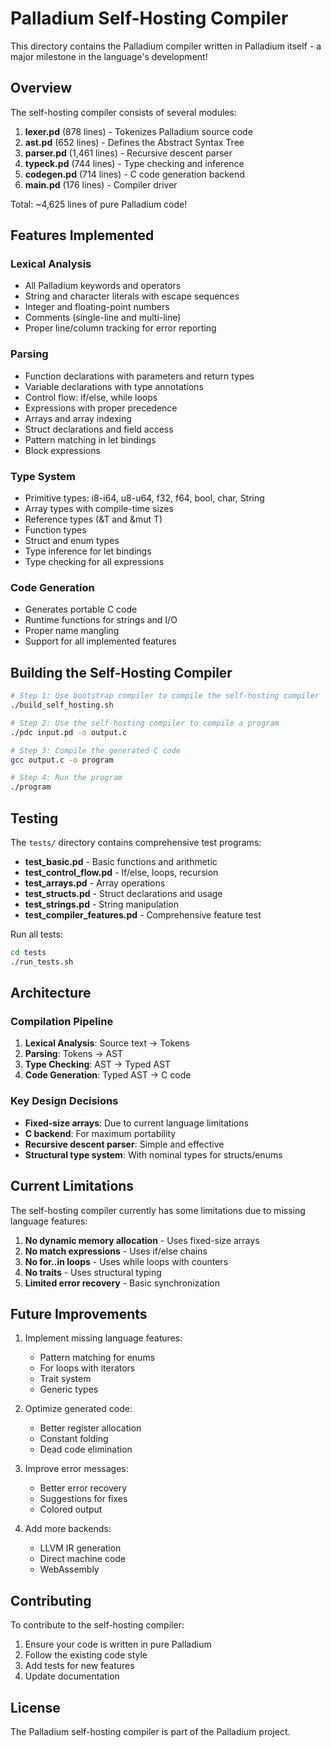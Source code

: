 # Palladium Self-Hosting Compiler

This directory contains the Palladium compiler written in Palladium itself - a major milestone in the language's development!

## Overview

The self-hosting compiler consists of several modules:

1. **lexer.pd** (878 lines) - Tokenizes Palladium source code
2. **ast.pd** (652 lines) - Defines the Abstract Syntax Tree
3. **parser.pd** (1,461 lines) - Recursive descent parser
4. **typeck.pd** (744 lines) - Type checking and inference
5. **codegen.pd** (714 lines) - C code generation backend
6. **main.pd** (176 lines) - Compiler driver

Total: ~4,625 lines of pure Palladium code!

## Features Implemented

### Lexical Analysis
- All Palladium keywords and operators
- String and character literals with escape sequences
- Integer and floating-point numbers
- Comments (single-line and multi-line)
- Proper line/column tracking for error reporting

### Parsing
- Function declarations with parameters and return types
- Variable declarations with type annotations
- Control flow: if/else, while loops
- Expressions with proper precedence
- Arrays and array indexing
- Struct declarations and field access
- Pattern matching in let bindings
- Block expressions

### Type System
- Primitive types: i8-i64, u8-u64, f32, f64, bool, char, String
- Array types with compile-time sizes
- Reference types (&T and &mut T)
- Function types
- Struct and enum types
- Type inference for let bindings
- Type checking for all expressions

### Code Generation
- Generates portable C code
- Runtime functions for strings and I/O
- Proper name mangling
- Support for all implemented features

## Building the Self-Hosting Compiler

```bash
# Step 1: Use bootstrap compiler to compile the self-hosting compiler
./build_self_hosting.sh

# Step 2: Use the self-hosting compiler to compile a program
./pdc input.pd -o output.c

# Step 3: Compile the generated C code
gcc output.c -o program

# Step 4: Run the program
./program
```

## Testing

The `tests/` directory contains comprehensive test programs:

- **test_basic.pd** - Basic functions and arithmetic
- **test_control_flow.pd** - If/else, loops, recursion
- **test_arrays.pd** - Array operations
- **test_structs.pd** - Struct declarations and usage
- **test_strings.pd** - String manipulation
- **test_compiler_features.pd** - Comprehensive feature test

Run all tests:
```bash
cd tests
./run_tests.sh
```

## Architecture

### Compilation Pipeline

1. **Lexical Analysis**: Source text → Tokens
2. **Parsing**: Tokens → AST
3. **Type Checking**: AST → Typed AST
4. **Code Generation**: Typed AST → C code

### Key Design Decisions

- **Fixed-size arrays**: Due to current language limitations
- **C backend**: For maximum portability
- **Recursive descent parser**: Simple and effective
- **Structural type system**: With nominal types for structs/enums

## Current Limitations

The self-hosting compiler currently has some limitations due to missing language features:

1. **No dynamic memory allocation** - Uses fixed-size arrays
2. **No match expressions** - Uses if/else chains
3. **No for..in loops** - Uses while loops with counters
4. **No traits** - Uses structural typing
5. **Limited error recovery** - Basic synchronization

## Future Improvements

1. Implement missing language features:
   - Pattern matching for enums
   - For loops with iterators
   - Trait system
   - Generic types

2. Optimize generated code:
   - Better register allocation
   - Constant folding
   - Dead code elimination

3. Improve error messages:
   - Better error recovery
   - Suggestions for fixes
   - Colored output

4. Add more backends:
   - LLVM IR generation
   - Direct machine code
   - WebAssembly

## Contributing

To contribute to the self-hosting compiler:

1. Ensure your code is written in pure Palladium
2. Follow the existing code style
3. Add tests for new features
4. Update documentation

## License

The Palladium self-hosting compiler is part of the Palladium project.
